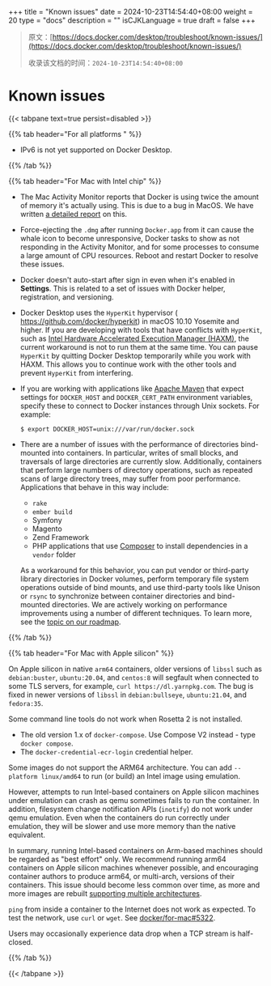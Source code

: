 +++
title = "Known issues"
date = 2024-10-23T14:54:40+08:00
weight = 20
type = "docs"
description = ""
isCJKLanguage = true
draft = false
+++

> 原文：[https://docs.docker.com/desktop/troubleshoot/known-issues/](https://docs.docker.com/desktop/troubleshoot/known-issues/)
>
> 收录该文档的时间：`2024-10-23T14:54:40+08:00`

# Known issues

{{< tabpane text=true persist=disabled >}}

{{% tab header="For all platforms " %}}

- IPv6 is not yet supported on Docker Desktop.

{{% /tab  %}}

{{% tab header="For Mac with Intel chip" %}}

- The Mac Activity Monitor reports that Docker is using twice the amount of memory it's actually using. This is due to a bug in MacOS. We have written [a detailed report](https://docs.google.com/document/d/17ZiQC1Tp9iH320K-uqVLyiJmk4DHJ3c4zgQetJiKYQM/edit?usp=sharing) on this.

- Force-ejecting the `.dmg` after running `Docker.app` from it can cause the whale icon to become unresponsive, Docker tasks to show as not responding in the Activity Monitor, and for some processes to consume a large amount of CPU resources. Reboot and restart Docker to resolve these issues.

- Docker doesn't auto-start after sign in even when it's enabled in **Settings**. This is related to a set of issues with Docker helper, registration, and versioning.

- Docker Desktop uses the `HyperKit` hypervisor ( https://github.com/docker/hyperkit) in macOS 10.10 Yosemite and higher. If you are developing with tools that have conflicts with `HyperKit`, such as [Intel Hardware Accelerated Execution Manager (HAXM)](https://software.intel.com/en-us/android/articles/intel-hardware-accelerated-execution-manager/), the current workaround is not to run them at the same time. You can pause `HyperKit` by quitting Docker Desktop temporarily while you work with HAXM. This allows you to continue work with the other tools and prevent `HyperKit` from interfering.

- If you are working with applications like [Apache Maven](https://maven.apache.org/) that expect settings for `DOCKER_HOST` and `DOCKER_CERT_PATH` environment variables, specify these to connect to Docker instances through Unix sockets. For example:

  

  ```console
  $ export DOCKER_HOST=unix:///var/run/docker.sock
  ```

- There are a number of issues with the performance of directories bind-mounted into containers. In particular, writes of small blocks, and traversals of large directories are currently slow. Additionally, containers that perform large numbers of directory operations, such as repeated scans of large directory trees, may suffer from poor performance. Applications that behave in this way include:

  - `rake`
  - `ember build`
  - Symfony
  - Magento
  - Zend Framework
  - PHP applications that use [Composer](https://getcomposer.org/) to install dependencies in a `vendor` folder

  As a workaround for this behavior, you can put vendor or third-party library directories in Docker volumes, perform temporary file system operations outside of bind mounts, and use third-party tools like Unison or `rsync` to synchronize between container directories and bind-mounted directories. We are actively working on performance improvements using a number of different techniques. To learn more, see the [topic on our roadmap](https://github.com/docker/roadmap/issues/7).

{{% /tab  %}}

{{% tab header="For Mac with Apple silicon" %}}

On Apple silicon in native `arm64` containers, older versions of `libssl` such as `debian:buster`, `ubuntu:20.04`, and `centos:8` will segfault when connected to some TLS servers, for example, `curl https://dl.yarnpkg.com`. The bug is fixed in newer versions of `libssl` in `debian:bullseye`, `ubuntu:21.04`, and `fedora:35`.

Some command line tools do not work when Rosetta 2 is not installed.

- The old version 1.x of `docker-compose`. Use Compose V2 instead - type `docker compose`.
- The `docker-credential-ecr-login` credential helper.

Some images do not support the ARM64 architecture. You can add `--platform linux/amd64` to run (or build) an Intel image using emulation.

However, attempts to run Intel-based containers on Apple silicon machines under emulation can crash as qemu sometimes fails to run the container. In addition, filesystem change notification APIs (`inotify`) do not work under qemu emulation. Even when the containers do run correctly under emulation, they will be slower and use more memory than the native equivalent.

In summary, running Intel-based containers on Arm-based machines should be regarded as "best effort" only. We recommend running arm64 containers on Apple silicon machines whenever possible, and encouraging container authors to produce arm64, or multi-arch, versions of their containers. This issue should become less common over time, as more and more images are rebuilt [supporting multiple architectures](https://www.docker.com/blog/multi-arch-build-and-images-the-simple-way/).

`ping` from inside a container to the Internet does not work as expected. To test the network, use `curl` or `wget`. See [docker/for-mac#5322](https://github.com/docker/for-mac/issues/5322#issuecomment-809392861).

Users may occasionally experience data drop when a TCP stream is half-closed.

{{% /tab  %}}

{{< /tabpane >}}
